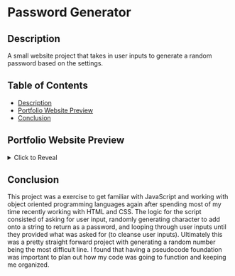 # Password Generator

## Description
A small website project that takes in user inputs to generate a random password based on the settings.


## Table of Contents
- [Description](#description)
- [Portfolio Website Preview](#portfolio-website-preview)
- [Conclusion](#conclusion)

## Portfolio Website Preview

<details>
<summary>Click to Reveal</summary>

[![Screenshot of Password Generator Website](assets/websitepreview.png)](https://jonathan6.github.io/PasswordGenerator/)
Click the preview to be redirected to the website!

</details>

## Conclusion
This project was a exercise to get familiar with JavaScript and working with object oriented programming languages again after spending most of my time recently working with HTML and CSS. The logic for the script consisted of asking for user input, randomly generating character to add onto a string to return as a password, and looping through user inputs until they provided what was asked for (to cleanse user inputs). Ultimately this was a pretty straight forward project with generating a random number being the most difficult line. I found that having a pseudocode foundation was important to plan out how my code was going to function and keeping me organized.
